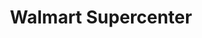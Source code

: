 ---
title: "Walmart Supercenter"
url: /fort-worth/walmart-supercenter-renaissance-square/
shop: Supermarkt
---